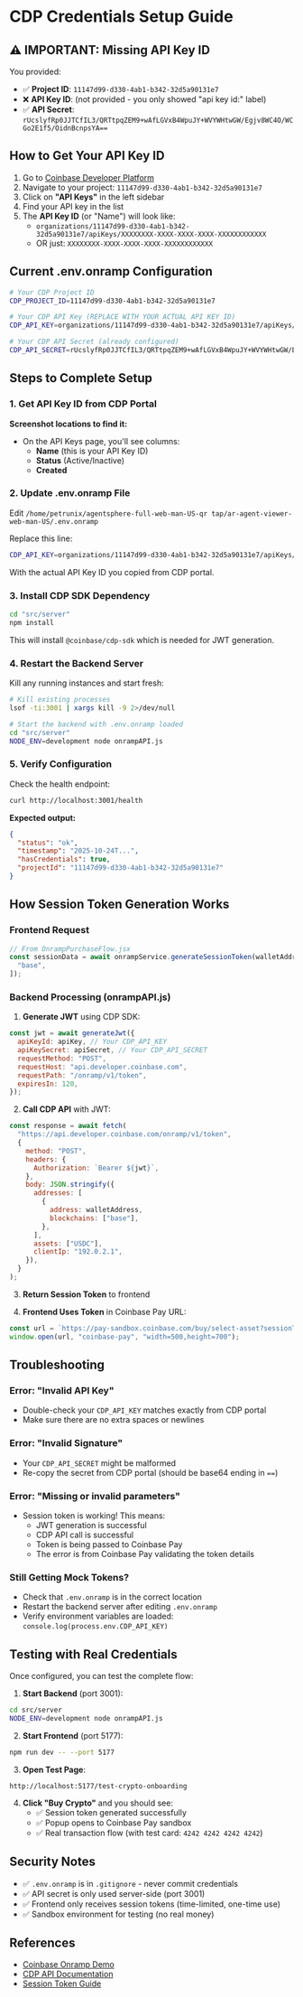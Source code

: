 # CDP Credentials Setup Guide

## ⚠️ IMPORTANT: Missing API Key ID

You provided:

- ✅ **Project ID**: `11147d99-d330-4ab1-b342-32d5a90131e7`
- ❌ **API Key ID**: (not provided - you only showed "api key id:" label)
- ✅ **API Secret**: `rUcslyfRp0JJTCfIL3/QRTtpqZEM9+wAfLGVxB4WpuJY+WVYWHtwGW/Egjv8WC4O/WCGo2E1f5/OidnBcnpsYA==`

## How to Get Your API Key ID

1. Go to [Coinbase Developer Platform](https://portal.cdp.coinbase.com/)
2. Navigate to your project: `11147d99-d330-4ab1-b342-32d5a90131e7`
3. Click on **"API Keys"** in the left sidebar
4. Find your API key in the list
5. The **API Key ID** (or "Name") will look like:
   - `organizations/11147d99-d330-4ab1-b342-32d5a90131e7/apiKeys/XXXXXXXX-XXXX-XXXX-XXXX-XXXXXXXXXXXX`
   - OR just: `XXXXXXXX-XXXX-XXXX-XXXX-XXXXXXXXXXXX`

## Current .env.onramp Configuration

```bash
# Your CDP Project ID
CDP_PROJECT_ID=11147d99-d330-4ab1-b342-32d5a90131e7

# Your CDP API Key (REPLACE WITH YOUR ACTUAL API KEY ID)
CDP_API_KEY=organizations/11147d99-d330-4ab1-b342-32d5a90131e7/apiKeys/YOUR_API_KEY_ID

# Your CDP API Secret (already configured)
CDP_API_SECRET=rUcslyfRp0JJTCfIL3/QRTtpqZEM9+wAfLGVxB4WpuJY+WVYWHtwGW/Egjv8WC4O/WCGo2E1f5/OidnBcnpsYA==
```

## Steps to Complete Setup

### 1. Get API Key ID from CDP Portal

**Screenshot locations to find it:**

- On the API Keys page, you'll see columns:
  - **Name** (this is your API Key ID)
  - **Status** (Active/Inactive)
  - **Created**

### 2. Update .env.onramp File

Edit `/home/petrunix/agentsphere-full-web-man-US-qr tap/ar-agent-viewer-web-man-US/.env.onramp`

Replace this line:

```bash
CDP_API_KEY=organizations/11147d99-d330-4ab1-b342-32d5a90131e7/apiKeys/YOUR_API_KEY_ID
```

With the actual API Key ID you copied from CDP portal.

### 3. Install CDP SDK Dependency

```bash
cd "src/server"
npm install
```

This will install `@coinbase/cdp-sdk` which is needed for JWT generation.

### 4. Restart the Backend Server

Kill any running instances and start fresh:

```bash
# Kill existing processes
lsof -ti:3001 | xargs kill -9 2>/dev/null

# Start the backend with .env.onramp loaded
cd "src/server"
NODE_ENV=development node onrampAPI.js
```

### 5. Verify Configuration

Check the health endpoint:

```bash
curl http://localhost:3001/health
```

**Expected output:**

```json
{
  "status": "ok",
  "timestamp": "2025-10-24T...",
  "hasCredentials": true,
  "projectId": "11147d99-d330-4ab1-b342-32d5a90131e7"
}
```

## How Session Token Generation Works

### Frontend Request

```javascript
// From OnrampPurchaseFlow.jsx
const sessionData = await onrampService.generateSessionToken(walletAddress, [
  "base",
]);
```

### Backend Processing (onrampAPI.js)

1. **Generate JWT** using CDP SDK:

```javascript
const jwt = await generateJwt({
  apiKeyId: apiKey, // Your CDP_API_KEY
  apiKeySecret: apiSecret, // Your CDP_API_SECRET
  requestMethod: "POST",
  requestHost: "api.developer.coinbase.com",
  requestPath: "/onramp/v1/token",
  expiresIn: 120,
});
```

2. **Call CDP API** with JWT:

```javascript
const response = await fetch(
  "https://api.developer.coinbase.com/onramp/v1/token",
  {
    method: "POST",
    headers: {
      Authorization: `Bearer ${jwt}`,
    },
    body: JSON.stringify({
      addresses: [
        {
          address: walletAddress,
          blockchains: ["base"],
        },
      ],
      assets: ["USDC"],
      clientIp: "192.0.2.1",
    }),
  }
);
```

3. **Return Session Token** to frontend

4. **Frontend Uses Token** in Coinbase Pay URL:

```javascript
const url = `https://pay-sandbox.coinbase.com/buy/select-asset?sessionToken=${token}`;
window.open(url, "coinbase-pay", "width=500,height=700");
```

## Troubleshooting

### Error: "Invalid API Key"

- Double-check your `CDP_API_KEY` matches exactly from CDP portal
- Make sure there are no extra spaces or newlines

### Error: "Invalid Signature"

- Your `CDP_API_SECRET` might be malformed
- Re-copy the secret from CDP portal (should be base64 ending in `==`)

### Error: "Missing or invalid parameters"

- Session token is working! This means:
  - JWT generation is successful
  - CDP API call is successful
  - Token is being passed to Coinbase Pay
  - The error is from Coinbase Pay validating the token details

### Still Getting Mock Tokens?

- Check that `.env.onramp` is in the correct location
- Restart the backend server after editing `.env.onramp`
- Verify environment variables are loaded: `console.log(process.env.CDP_API_KEY)`

## Testing with Real Credentials

Once configured, you can test the complete flow:

1. **Start Backend** (port 3001):

```bash
cd src/server
NODE_ENV=development node onrampAPI.js
```

2. **Start Frontend** (port 5177):

```bash
npm run dev -- --port 5177
```

3. **Open Test Page**:

```
http://localhost:5177/test-crypto-onboarding
```

4. **Click "Buy Crypto"** and you should see:
   - ✅ Session token generated successfully
   - ✅ Popup opens to Coinbase Pay sandbox
   - ✅ Real transaction flow (with test card: `4242 4242 4242 4242`)

## Security Notes

- ✅ `.env.onramp` is in `.gitignore` - never commit credentials
- ✅ API secret is only used server-side (port 3001)
- ✅ Frontend only receives session tokens (time-limited, one-time use)
- ✅ Sandbox environment for testing (no real money)

## References

- [Coinbase Onramp Demo](https://github.com/coinbase/onramp-demo-application)
- [CDP API Documentation](https://docs.cdp.coinbase.com/onramp/docs/api-onramp-initializing)
- [Session Token Guide](https://docs.cdp.coinbase.com/onramp/docs/api-onramp-initializing#getting-a-session-token)

